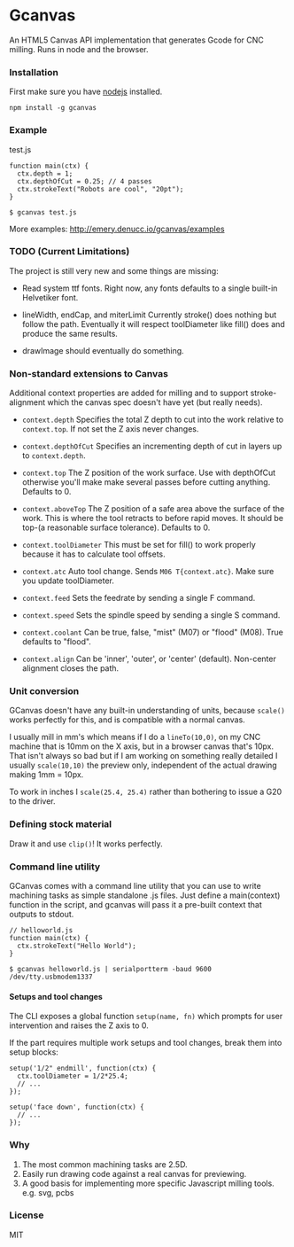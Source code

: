 Gcanvas
========
An HTML5 Canvas API implementation that generates Gcode for CNC milling. Runs in node and the browser. 

### Installation
First make sure you have [nodejs](http://nodejs.org) installed.
```
npm install -g gcanvas
```

### Example
test.js
```
function main(ctx) {
  ctx.depth = 1;
  ctx.depthOfCut = 0.25; // 4 passes
  ctx.strokeText("Robots are cool", "20pt");
}
```
```
$ gcanvas test.js
```
More examples: http://emery.denucc.io/gcanvas/examples

### TODO (Current Limitations)
The project is still very new and some things are missing:

* Read system ttf fonts. Right now, any fonts defaults to a single built-in Helvetiker font.

* lineWidth, endCap, and miterLimit
   Currently stroke() does nothing but follow the path.
   Eventually it will respect toolDiameter like fill() does
   and produce the same results.

* drawImage should eventually do something.

### Non-standard extensions to Canvas 

Additional context properties are added for milling
and to support stroke-alignment which the canvas spec doesn't have yet (but really needs).

* `context.depth` Specifies the total Z depth to cut into the work relative to `context.top`. If not set the Z axis never changes. 

* `context.depthOfCut` Specifies an incrementing depth of cut in layers up to `context.depth`.

* `context.top` The Z position of the work surface. Use with depthOfCut otherwise you'll make make several passes before cutting anything. Defaults to 0.
 
* `context.aboveTop` The Z position of a safe area above the surface of the work. This is where the tool retracts to before rapid moves. It should be top-(a reasonable surface tolerance). Defaults to 0.

* `context.toolDiameter` This must be set for fill() to work properly because it has to calculate tool offsets.

* `context.atc` Auto tool change. Sends `M06 T{context.atc}`. Make sure you update toolDiameter.

* `context.feed` Sets the feedrate by sending a single F command.

* `context.speed` Sets the spindle speed by sending a single S command.

* `context.coolant` Can be true, false, "mist" (M07) or "flood" (M08). True defaults to "flood".

* `context.align` Can be 'inner', 'outer', or 'center' (default). Non-center alignment closes the path.

### Unit conversion
GCanvas doesn't have any built-in understanding of units,
because `scale()` works perfectly for this, and is compatible
with a normal canvas.

I usually mill in mm's which means if I do a `lineTo(10,0)`,
on my CNC machine that is 10mm on the X axis, but in a browser
canvas that's 10px. That isn't always so bad but if I am working
on something really detailed I usually `scale(10,10)` the preview only,
independent of the actual drawing making 1mm = 10px.

To work in inches I `scale(25.4, 25.4)` rather than bothering to issue a G20 to the driver.
  
### Defining stock material
Draw it and use `clip()`! It works perfectly.


### Command line utility
GCanvas comes with a command line utility that you can use to write
machining tasks as simple standalone .js files. Just define a main(context) function in the script, and gcanvas will pass it a
pre-built context that outputs to stdout.

```
// helloworld.js
function main(ctx) {
  ctx.strokeText("Hello World");
}
```
```
$ gcanvas helloworld.js | serialportterm -baud 9600 /dev/tty.usbmodem1337
```

#### Setups and tool changes

The CLI exposes a global function `setup(name, fn)` which prompts for user
intervention and raises the Z axis to 0.

If the part requires multiple work setups and tool changes, break them into setup blocks:

```
setup('1/2" endmill', function(ctx) { 
  ctx.toolDiameter = 1/2*25.4;
  // ...
});

setup('face down', function(ctx) { 
  // ...
});
```

### Why

1. The most common machining tasks are 2.5D.
2. Easily run drawing code against a real canvas for previewing.
3. A good basis for implementing more specific Javascript milling tools. e.g. svg, pcbs

### License

MIT
